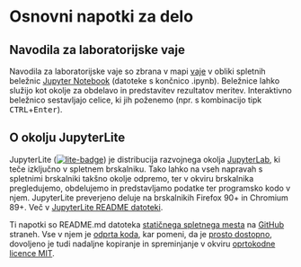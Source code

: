 # Osnovni napotki za delo

## Navodila za laboratorijske vaje

Navodila za laboratorijske vaje so zbrana v mapi [vaje](vaje/) v obliki spletnih beležnic [Jupyter Notebook](https://docs.jupyter.org/en/latest/) (datoteke s končnico .ipynb). Beležnice lahko služijo kot okolje za obdelavo in predstavitev rezultatov meritev. Interaktivno beležnico sestavljajo celice, ki jih poženemo (npr. s kombinacijo tipk <kbd>CTRL</kbd>+<kbd>Enter</kbd>).

## O okolju JupyterLite

JupyterLite ([![lite-badge](https://jupyterlite.rtfd.io/en/latest/_static/badge.svg)](https://jupyterlite.github.io/demo)) je distribucija razvojnega okolja [JupyterLab](https://docs.jupyter.org/en/latest/), ki teče izključno v spletnem brskalniku. Tako lahko na vseh napravah s spletnimi brskalniki takšno okolje odpremo, ter v okviru brskalnika pregledujemo, obdelujemo in predstavljamo podatke ter programsko kodo v njem. JupyterLite preverjeno deluje na brskalnikih Firefox 90+ in Chromium 89+. Več v [JupyterLite README datoteki](JupyterLite_Demo_README.md).

Ti napotki so README.md datoteka [statičnega spletnega mesta](https://mihaf.github.io/bm) na [GitHub](https://github.com/) straneh. Vse v njem je [odprta koda](https://en.wikipedia.org/wiki/Open_source), kar pomeni, da je [prosto dostopno](https://github.com/mihaf/bm), dovoljeno je tudi nadaljne kopiranje in spreminjanje v okviru [oprtokodne licence MIT](LICENSE.md).



